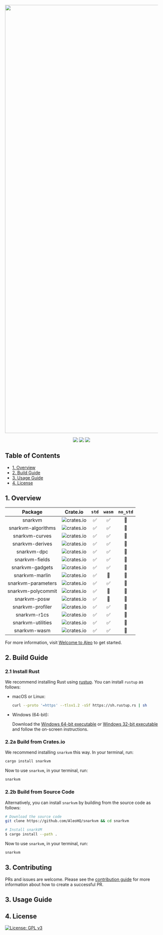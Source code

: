 <p align="center">
    <img alt="snarkVM" width="1412" src="https://cdn.aleo.org/snarkvm/banner.png">
</p>

<p align="center">
    <a href="https://circleci.com/gh/AleoHQ/snarkVM"><img src="https://circleci.com/gh/AleoHQ/snarkVM.svg?style=svg&circle-token=6e9ad6d39d95350544f352d34e0e5c62ef54db26"></a>
    <a href="https://codecov.io/gh/AleoHQ/snarkVM"><img src="https://codecov.io/gh/AleoHQ/snarkVM/branch/master/graph/badge.svg?token=cck8tS9HpO"/></a>
    <a href="https://discord.gg/5v2ynrw2ds"><img src="https://img.shields.io/discord/700454073459015690?logo=discord"/></a>
</p>

## Table of Contents

* [1. Overview](#1-overview)
* [2. Build Guide](#2-build-guide)
* [3. Usage Guide](#3-usage-guide)
* [4. License](#4-license)

## 1. Overview

|       Package      |                                    Crate.io                                   |        `std`       |       `wasm`       |    `no_std`    |
|:------------------:|-------------------------------------------------------------------------------|:------------------:|:------------------:|:--------------:|
| snarkvm            |![crates.io](https://img.shields.io/crates/v/snarkvm.svg?color=neon)           | :white_check_mark: | :white_check_mark: | :construction: |
| snarkvm-algorithms |![crates.io](https://img.shields.io/crates/v/snarkvm-algorithms.svg?color=neon)| :white_check_mark: | :white_check_mark: | :construction: |
| snarkvm-curves     | ![crates.io](https://img.shields.io/crates/v/snarkvm-curves.svg?color=neon)   | :white_check_mark: | :white_check_mark: | :construction: |
| snarkvm-derives    | ![crates.io](https://img.shields.io/crates/v/snarkvm-derives.svg?color=neon)  | :white_check_mark: | :white_check_mark: | :construction: |
| snarkvm-dpc        | ![crates.io](https://img.shields.io/crates/v/snarkvm-dpc.svg?color=neon)      | :white_check_mark: | :white_check_mark: | :construction: |
| snarkvm-fields     | ![crates.io](https://img.shields.io/crates/v/snarkvm-fields.svg?color=neon)   | :white_check_mark: | :white_check_mark: | :construction: |
| snarkvm-gadgets    | ![crates.io](https://img.shields.io/crates/v/snarkvm-gadgets.svg?color=neon)  | :white_check_mark: | :white_check_mark: | :construction: |
| snarkvm-marlin     | ![crates.io](https://img.shields.io/crates/v/snarkvm-marlin.svg?color=neon)   | :white_check_mark: |   :construction:   | :construction: |
| snarkvm-parameters |![crates.io](https://img.shields.io/crates/v/snarkvm-parameters.svg?color=neon)| :white_check_mark: | :white_check_mark: | :construction: |
| snarkvm-polycommit |![crates.io](https://img.shields.io/crates/v/snarkvm-polycommit.svg?color=neon)| :white_check_mark: |   :construction:   | :construction: |
| snarkvm-posw       | ![crates.io](https://img.shields.io/crates/v/snarkvm-posw.svg?color=neon)     | :white_check_mark: |   :construction:   | :construction: |
| snarkvm-profiler   | ![crates.io](https://img.shields.io/crates/v/snarkvm-profiler.svg?color=neon) | :white_check_mark: | :white_check_mark: | :construction: |
| snarkvm-r1cs       | ![crates.io](https://img.shields.io/crates/v/snarkvm-r1cs.svg?color=neon)     | :white_check_mark: | :white_check_mark: | :construction: |
| snarkvm-utilities  | ![crates.io](https://img.shields.io/crates/v/snarkvm-utilities.svg?color=neon)| :white_check_mark: | :white_check_mark: | :construction: |
| snarkvm-wasm       | ![crates.io](https://img.shields.io/crates/v/snarkvm-wasm.svg?color=neon)     | :white_check_mark: | :white_check_mark: | :construction: |

For more information, visit [Welcome to Aleo](https://github.com/AleoHQ/welcome) to get started.

## 2. Build Guide

### 2.1 Install Rust

We recommend installing Rust using [rustup](https://www.rustup.rs/). You can install `rustup` as follows:

- macOS or Linux:
  ```bash
  curl --proto '=https' --tlsv1.2 -sSf https://sh.rustup.rs | sh
  ```

- Windows (64-bit):  
  
  Download the [Windows 64-bit executable](https://win.rustup.rs/x86_64) or
  [Windows 32-bit executable](https://win.rustup.rs/i686) and follow the on-screen instructions.

### 2.2a Build from Crates.io

We recommend installing `snarkvm` this way. In your terminal, run:

```bash
cargo install snarkvm
```

Now to use `snarkvm`, in your terminal, run:
```bash
snarkvm
```
 
### 2.2b Build from Source Code

Alternatively, you can install `snarkvm` by building from the source code as follows:

```bash
# Download the source code
git clone https://github.com/AleoHQ/snarkvm && cd snarkvm

# Install snarkVM
$ cargo install --path .
```

Now to use `snarkvm`, in your terminal, run:
```bash
snarkvm
```

## 3. Contributing

PRs and issues are welcome. Please see the [contribution guide](./CONTRIBUTING.md) for more
information about how to create a successful PR.

## 3. Usage Guide

## 4. License

[![License: GPL v3](https://img.shields.io/badge/License-GPLv3-blue.svg)](./LICENSE.md)
